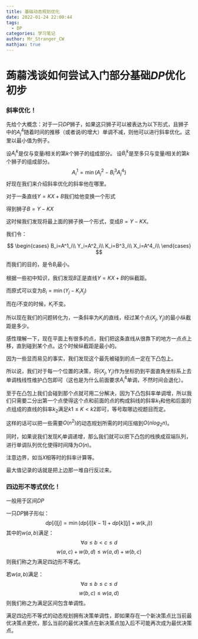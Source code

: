 ```yaml
---
title: 基础动态规划优化
date: 2022-01-24 22:00:44
tags:
  - DP
categories: 学习笔记
author: Mr_Stranger_CW
mathjax: true
---
```


# 蒟蒻浅谈如何尝试入门部分基础$DP$优化初步
### 斜率优化！
先给个大概念：对于一只$DP$狮子，如果这只狮子可以被表达为以下形式，且狮子中的$A^4_j$随着时间的推移（或者说$i$的增大）单调不减，则他可以进行斜率优化。这里以最小值为例子。

设$A^k_i$是仅与变量$i$相关的第$k$个狮子的组成部分。
设$B^k_i$是至多只与变量$i$相关的第$k$个狮子的组成部分。
$$
A^1_i=\min (A^2_j-B^3_iA^4_j)
$$
好现在我们来介绍斜率优化的斜率他在哪里。

对于一条直线$Y=KX+B$我们给他变换一个形式

得到狮子$B=Y-KX$

这时候我们发现将最上面的狮子换一个形式，变成$B=Y-KX$。

我们令：

$$
\begin{cases}
B_i=A^1_i\\
Y_i=A^2_i\\
K_i=B^3_i\\
X_i=A^4_i\\
\end{cases}
$$

而我们的目的，是令$B_i$最小。

根据一些初中知识，我们发现$B$正是直线$Y=KX+B$的纵截距。

而原式可以变为$B_i=\min(Y_j-K_iX_j)$

而在$i$不变的时候，$K_i$不变。

所以现在我们的问题转化为，一条斜率为$K_i$的直线，经过某个点$(X_j,Y_j)$的最小纵截距是多少。

感性理解一下，现在平面上有很多的点，我们把这条直线从很靠下的地方一点点上移，直到碰到某个点。这个时候纵截距是最小的。

因为一些显而易见的事实，我们发现这个最先被碰到的点一定在下凸包上。

所以说，我们对于每一个位置的决策，将$(X_j,Y_j)$作为坐标扔到平面直角坐标系上去单调栈线性维护凸包即可（这也是为什么前面要求$A_i^4$单调，不然时间会退化）。

至于在凸包上我们会碰到那个点就可用二分解决，因为下凸包斜率单调增，所以我们只需要二分出第一个点使得这个点和前面的点的构成斜线的斜率$k_1$和他和后面的点组成的直线的斜率$k_2$满足$k1\leq K<k2$即可，等号取哪边视题目而定。

这样的话可以把一些需要$O(n^2)$的动态规划所需的时间压缩到$O(nlog_2n)$。

同时，如果说我们发现$K_i$单调递增，那么我们就可以把下凸包的栈换成双端队列，进行单调队列优化使得时间降为$O(n)$。

注意边界，如当$X$相等时的斜率计算等。

最大值记录的话就是把上边那一堆自行反过来。

### 四边形不等式优化！
一般用于区间$DP$

一只$DP$狮子形似：
$$
dp[i][j]=\min(dp[i][k-1]+dp[k][j]+w(k,j))
$$
其中的$w(a,b)$满足：
$$
\forall a \leq b<c \leq d 
$$
$$
w(a,c)+w(b,d)\leq w(a,d)+w(b,c)
$$
则我们称之为满足四边形不等式。

若$w(a,b)$满足：
$$
\forall a \leq b\leq c \leq d 
$$
$$
w(b,c)\leq w(a,d)
$$
则我们称之为满足区间包含单调性。

满足四边形不等式的动态规划拥有决策单调性，即如果存在一个新决策点比当前最优决策点更优，那么当前的最优决策点在新决策点加入后不可能再次成为最优决策点。
